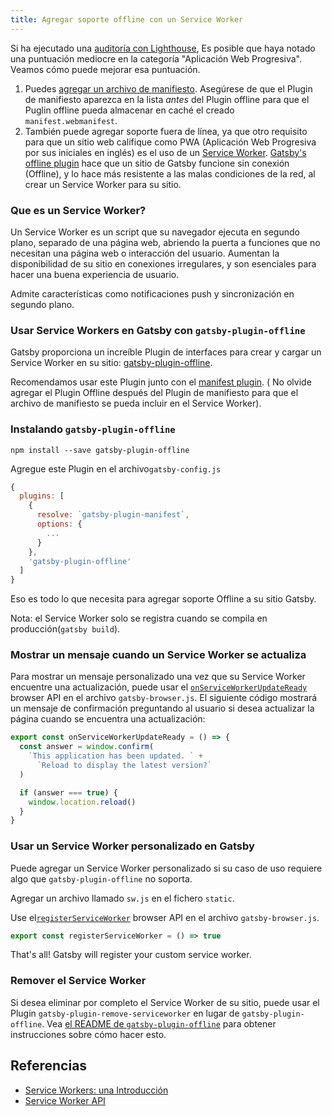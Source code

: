 ```yaml
---
title: Agregar soporte offline con un Service Worker
---
```


Si ha ejecutado una [auditoría con Lighthouse](/docs/audit-with-lighthouse/), Es posible que haya notado una puntuación mediocre en la categoría "Aplicación Web Progresiva". Veamos cómo puede mejorar esa puntuación.

1.  Puedes [agregar un archivo de manifiesto](/docs/add-a-manifest-file/). Asegúrese de que el Plugin de manifiesto aparezca en la lista _antes_ del Plugin offline para que el Puglin offline pueda almacenar en caché el creado `manifest.webmanifest`.
2.  También puede agregar soporte fuera de línea, ya que otro requisito para que un sitio web califique como PWA (Aplicación Web Progresiva por sus iniciales en inglés) es el uso de un [Service Worker](https://developer.mozilla.org/en-US/docs/Web/API/Service_Worker_API). [Gatsby's offline plugin](/packages/gatsby-plugin-offline/) hace que un sitio de Gatsby funcione sin conexión (Offline), y lo hace más resistente a las malas condiciones de la red, al crear un Service Worker para su sitio.

### Que es un Service Worker?

Un Service Worker es un script que su navegador ejecuta en segundo plano, separado de una página web, abriendo la puerta a funciones que no necesitan una página web o interacción del usuario. Aumentan la disponibilidad de su sitio en conexiones irregulares, y son esenciales para hacer una buena experiencia de usuario.

Admite características como notificaciones push y sincronización en segundo plano.

### Usar Service Workers en Gatsby con `gatsby-plugin-offline`

Gatsby proporciona un increíble Plugin de interfaces para crear y cargar un Service Worker en su sitio: [gatsby-plugin-offline](https://www.npmjs.com/package/gatsby-plugin-offline).

Recomendamos usar este Plugin junto con el [manifest plugin](https://www.npmjs.com/package/gatsby-plugin-manifest). ( No olvide agregar el Plugin Offline después del Plugin de manifiesto para que el archivo de manifiesto se pueda incluir en el Service Worker).

### Instalando `gatsby-plugin-offline`

`npm install --save gatsby-plugin-offline`

Agregue este Plugin en el archivo`gatsby-config.js`

```javascript:title=gatsby-config.js
{
  plugins: [
    {
      resolve: `gatsby-plugin-manifest`,
      options: {
        ...
      }
    },
    'gatsby-plugin-offline'
  ]
}
```

Eso es todo lo que necesita para agregar soporte Offline a su sitio Gatsby.

Nota: el Service Worker solo se registra cuando se compila en producción(`gatsby build`).

### Mostrar un mensaje cuando un Service Worker se actualiza

Para mostrar un mensaje personalizado una vez que su Service Worker encuentre una actualización, puede usar el [`onServiceWorkerUpdateReady`](/docs/browser-apis/#onServiceWorkerUpdateReady) browser API en el archivo `gatsby-browser.js`. El siguiente código mostrará un mensaje de confirmación preguntando al usuario si desea actualizar la página cuando se encuentra una actualización:

```javascript:title=gatsby-browser.js
export const onServiceWorkerUpdateReady = () => {
  const answer = window.confirm(
    `This application has been updated. ` +
      `Reload to display the latest version?`
  )

  if (answer === true) {
    window.location.reload()
  }
}
```

### Usar un Service Worker personalizado en Gatsby

Puede agregar un Service Worker personalizado si su caso de uso requiere algo que `gatsby-plugin-offline` no soporta.

Agregar un archivo llamado `sw.js` en el fichero `static`.

Use el[`registerServiceWorker`](/docs/browser-apis/#registerServiceWorker) browser API en el archivo `gatsby-browser.js`.

```javascript:title=gatsby-browser.js
export const registerServiceWorker = () => true
```

That's all! Gatsby will register your custom service worker.

### Remover el Service Worker

Si desea eliminar por completo el Service Worker de su sitio, puede usar el Plugin `gatsby-plugin-remove-serviceworker` en lugar de `gatsby-plugin-offline`. Vea [el README de `gatsby-plugin-offline`](/packages/gatsby-plugin-offline/#remove) para obtener instrucciones sobre cómo hacer esto.

## Referencias

- [Service Workers: una Introducción](https://developers.google.com/web/fundamentals/primers/service-workers/)
- [Service Worker API](https://developer.mozilla.org/en-US/docs/Web/API/Service_Worker_API)
